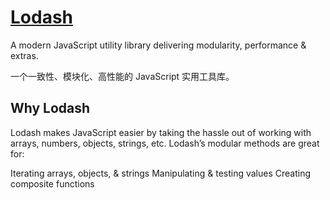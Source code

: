 # [Lodash](https://github.com/Lodash/Lodash)

A modern JavaScript utility library delivering modularity, performance & extras.

一个一致性、模块化、高性能的 JavaScript 实用工具库。

## Why Lodash

Lodash makes JavaScript easier by taking the hassle out of working with arrays, numbers, objects, strings, etc.
Lodash’s modular methods are great for:

Iterating arrays, objects, & strings
Manipulating & testing values
Creating composite functions
